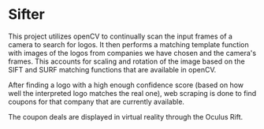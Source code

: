 # Sifter

This project utilizes openCV to continually scan the input frames of a camera to search for logos. It then performs a matching template function with images of the logos from companies we have chosen and the camera's frames. This accounts for scaling and rotation of the image based on the SIFT and SURF matching functions that are available in openCV. 

After finding a logo with a high enough confidence score (based on how well the interpreted logo matches the real one), web scraping is done to find coupons for that company that are currently available.

The coupon deals are displayed in virtual reality through the Oculus Rift.
